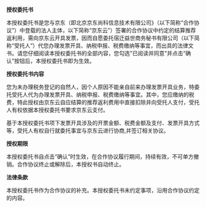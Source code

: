**授权委托书**

​         本授权委托书是您与京东（即北京京东尚科信息技术有限公司》（以下简称“合作协议”）中登载的法人主体，以下简称“京东云”）签署的合作协议中约定的结算推荐返利用，需向京东云开具发票，因而自愿委托宿迁益世商务秘书有限公司（以下简称“受托人”）代您办理发票开具、纳税申报、税费缴纳等事宜，而出具的法律文书。请您仔细阅读本授权委托书的全部内容，您勾选"已阅读并同意"并点击“确认”按钮后，本授权委托书即为生效。

**授权委托书内容**

您为未办理税务登记的自然人，因个人原因不能亲自前来办理发票开具业务，特委托受托人代为办理发票开具、纳税申报、税费缴纳等事宜。其中，您应缴纳的税费，特此授权由京东云自应结算的推荐返利费用中直接扣除并向受托人支付，受托人有权依据本授权委托书要求京东云支付。

基于本授权委托书项下发票开具涉及的开票金额、税费金额及支付、发票开具方式等，受托人有权自行就委托事宜与京东云进行协商,并签订相关协议。

**授权期限**

本授权委托书自点击“确认”时生效，在合作协议履行期间，持续有效，不可单方撤销。合作协议终止或解除后，本授权书自动终止。

**法律条款**

本授权委托书作为合作协议的补充。本授权委托书未约定事项，沿用合作协议约定的内容。